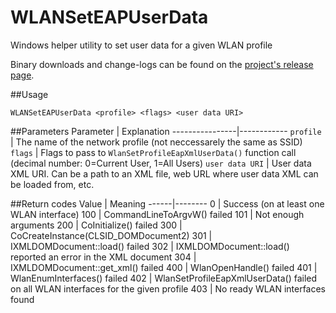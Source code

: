 # WLANSetEAPUserData
Windows helper utility to set user data for a given WLAN profile

Binary downloads and change-logs can be found on the [project's release page](https://github.com/rozmansi/WLANSetEAPUserData/releases).

##Usage
```
WLANSetEAPUserData <profile> <flags> <user data URI>
```

##Parameters
Parameter       | Explanation
----------------|------------
`profile`       | The name of the network profile (not neccessarely the same as SSID)
`flags`         | Flags to pass to `WlanSetProfileEapXmlUserData()` function call (decimal number: 0=Current User, 1=All Users)
`user data URI` | User data XML URI. Can be a path to an XML file, web URL where user data XML can be loaded from, etc.

##Return codes
Value | Meaning
------|--------
    0 | Success (on at least one WLAN interface)
  100 | CommandLineToArgvW() failed
  101 | Not enough arguments
  200 | CoInitialize() failed
  300 | CoCreateInstance(CLSID_DOMDocument2)
  301 | IXMLDOMDocument::load() failed
  302 | IXMLDOMDocument::load() reported an error in the XML document
  304 | IXMLDOMDocument::get_xml() failed
  400 | WlanOpenHandle() failed
  401 | WlanEnumInterfaces() failed
  402 | WlanSetProfileEapXmlUserData() failed on all WLAN interfaces for the given profile
  403 | No ready WLAN interfaces found

